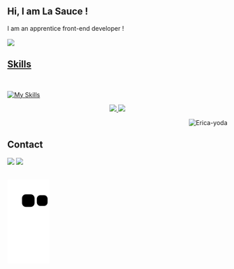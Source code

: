 ## Hi, I am La Sauce !
I am an apprentice front-end developer !
</br>

<div>
    <a href="https://github.com/lasauceblanche">
        <img align="center" height="170"
            src="https://github-readme-stats.vercel.app/api/top-langs/?username=lasauceblanche&layout=compact&langs_count=16&theme=dracula" />

</div>

## Skills
<div style="display: inline_block"><br>

 [![My Skills](https://skillicons.dev/icons?i=python,cpp,bash,github,js,html,css,arduino,php,mysql,raspberrypi,vscode)](https://skillicons.dev)

 <p align="center">
        <a href="https://abhigyantrips.dev/">
            <img width="49.5%"
                src="https://github-readme-stats.vercel.app/api?username=lasauceblanche&show_icons=true&theme=dracula&hide_border=true" />
            <img width="49.5%"
                src="https://github-readme-streak-stats.herokuapp.com/?user=lasauceblanche&theme=dracula&hide_border=true" />
  </a>
 </p>



  <img align="right" height="180em" alt="Erica-yoda"
        src="https://media1.giphy.com/media/Wo0Yw7qwzgQak/giphy.gif?cid=ecf05e47iupbwp969x4oo8dof7trloaz8maagc7xoqd6u73r&ep=v1_gifs_search&rid=giphy.gif&ct=g">
</div>

</br>

## Contact
<div>
    <a href="https://www.instagram.com/_sweety_riv_/" target="_blank"><img
            src="https://img.shields.io/badge/-Instagram-%23E4405F?style=for-the-badge&logo=instagram&logoColor=white"
            target="_blank"></a>
    <a href="mailto: tom.rivillon@gmail.com"><img
            src="https://img.shields.io/badge/-Gmail-%23333?style=for-the-badge&logo=gmail&logoColor=white"
            target="_blank"></a>
    </br>
    </br>


  ![Snake animation](https://github.com/lasauceblanche/lasauceblanche/blob/output/github-contribution-grid-snake.svg)


</div>

